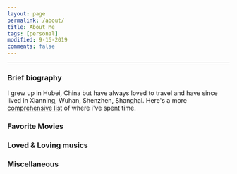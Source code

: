 ```yaml
---
layout: page
permalink: /about/
title: About Me
tags: [personal]
modified: 9-16-2019
comments: false
---
```


----

### Brief biography
I grew up in Hubei, China but have always loved to travel and have since lived in Xianning, Wuhan, Shenzhen, Shanghai. Here's a more [comprehensive list](cities.md) of where i've spent time.

### Favorite Movies

### Loved & Loving musics

### Miscellaneous


